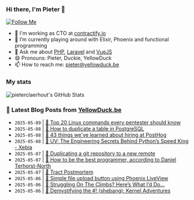 ### Hi there, I'm Pieter 👋  
[![Follow Me](https://img.shields.io/github/followers/pieterclaerhout?label=Follow&style=social)](https://github.com/pieterclaerhout)

- 🏢 I'm working as CTO at [contractify.io](https://contractify.io)
- 🌱 I’m currently playing around with Elixir, Phoenix and functional programming
- 💬 Ask me about [PHP](https://php.net), [Laravel](http://laravel.com) and [VueJS](https://vuejs.org)
- 😄 Pronouns: Pieter, Duckie, YellowDuck
- 📫 How to reach me: pieter@yellowduck.be

### My stats

![pieterclaerhout's GitHub Stats](https://github-readme-stats.vercel.app/api?username=pieterclaerhout&show_icons=true&count_private=true&line_height=40)

### 📩 Latest Blog Posts from [YellowDuck.be](https://www.yellowduck.be/)
<!-- BLOG-POST-LIST:START -->
- `2025-05-09` | [🔗 Top 20 Linux commands every pentester should know](https://www.yellowduck.be/posts/top-20-linux-commands-every-pentester-should-know)  
- `2025-05-08` | [🐥 How to duplicate a table in PostgreSQL](https://www.yellowduck.be/posts/how-to-duplicate-a-table-in-postgresql)  
- `2025-05-08` | [🔗 43 things we&#39;ve learned about hiring at PostHog](https://www.yellowduck.be/posts/43-things-weve-learned-about-hiring-at-posthog)  
- `2025-05-08` | [🔗 UV: The Engineering Secrets Behind Python’s Speed King - Xebia](https://www.yellowduck.be/posts/uv-the-engineering-secrets-behind-pythons-speed-king-xebia)  
- `2025-05-07` | [🐥 Duplicating a git repository to a new remote](https://www.yellowduck.be/posts/duplicating-a-git-repository)  
- `2025-05-07` | [🔗 How to be the best programmer, according to Daniel Terhorst-North](https://www.yellowduck.be/posts/how-to-be-the-best-programmer-according-to-daniel-terhorst-north)  
- `2025-05-07` | [🔗 Tract Postmortem](https://www.yellowduck.be/posts/tract-postmortem)  
- `2025-05-06` | [🐥 Simple file upload button using Phoenix LiveView](https://www.yellowduck.be/posts/simple-file-upload-button-using-phoenix-liveview)  
- `2025-05-06` | [🔗 Struggling On The Climbs? Here’s What I’d Do…](https://www.yellowduck.be/posts/struggling-on-the-climbs-heres-what-id-do)  
- `2025-05-06` | [🔗 Demystifying the #! &lpar;shebang&rpar;: Kernel Adventures](https://www.yellowduck.be/posts/demystifying-the-shebang-kernel-adventures)  

<!-- BLOG-POST-LIST:END -->
